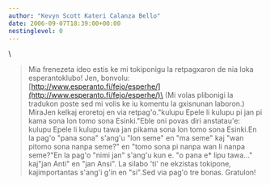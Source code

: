 ```yaml
---
author: "Kevyn Scott Kateri Calanza Bello"
date: 2006-09-07T18:39:00+00:00
nestinglevel: 0
---
```

\
> Mia frenezeta ideo estis ke mi tokiponigu la retpagxaron de nia loka
> esperantoklubo! Jen, bonvolu:
> [http://www.esperanto.fi/fejo/esperhe/](http://www.esperanto.fi/fejo/esperhe/)\
> (Mi volas plibonigi la tradukon poste sed mi volis ke iu komentu la
> gxisnunan laboron.)
> MiraJen kelkaj eroretoj en via retpag'o."kulupu Epele li kulupu pi jan pi kama sona lon tomo sona Esinki."Eble oni povas diri anstatau'e: kulupu Epele li kulupu tawa jan pikama sona lon tomo sona Esinki.En la pag'o "pana sona" s'ang'u "lon seme" en "ma seme" kaj "wan pitomo sona nanpa seme?" en "tomo sona pi nanpa wan li nanpa seme?"En la pag'o "nimi jan" s'ang'u kun e. "o pana e\* lipu tawa..." kaj"jan Anti" en "jan Ansi". La silabo 'ti' ne ekzistas tokipone, kajimportantas s'ang'i g'in en "si".Sed via pag'o tre bonas. Gratulon!